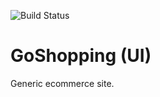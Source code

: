 ![Build Status](http://54.151.78.250:8080/jenkins/buildStatus/icon?job=goshopping-ui/dev&subject=%5Bdev%5D%20took%20$%7Bduration%7D%20about%20$%7BstartTime%7D%20ago)

# GoShopping (UI)

Generic ecommerce site.

